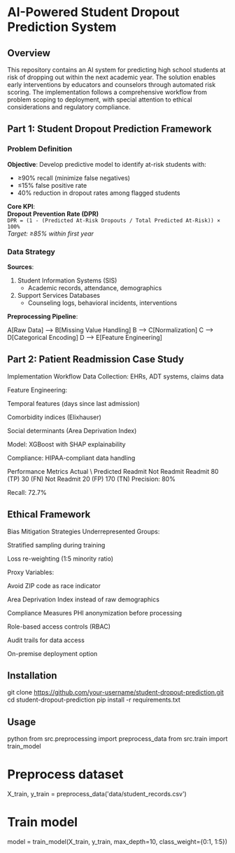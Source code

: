 # **AI-Powered Student Dropout Prediction System**


## **Overview**
This repository contains an AI system for predicting high school students at risk of dropping out within the next academic year. The solution enables early interventions by educators and counselors through automated risk scoring. The implementation follows a comprehensive workflow from problem scoping to deployment, with special attention to ethical considerations and regulatory compliance.



## **Part 1: Student Dropout Prediction Framework**
### Problem Definition
**Objective**: Develop predictive model to identify at-risk students with:
- ≥90% recall (minimize false negatives)
- ≤15% false positive rate
- 40% reduction in dropout rates among flagged students

  

**Core KPI**:  
**Dropout Prevention Rate (DPR)**  
`DPR = (1 - (Predicted At-Risk Dropouts / Total Predicted At-Risk)) × 100%`  
*Target: ≥85% within first year*

### Data Strategy
**Sources**:
1. Student Information Systems (SIS)
   - Academic records, attendance, demographics
2. Support Services Databases
   - Counseling logs, behavioral incidents, interventions

**Preprocessing Pipeline**:

A[Raw Data] --> B[Missing Value Handling]
B --> C[Normalization]
C --> D[Categorical Encoding]
D --> E[Feature Engineering]

## **Part 2: Patient Readmission Case Study**
Implementation Workflow
Data Collection: EHRs, ADT systems, claims data

Feature Engineering:

Temporal features (days since last admission)

Comorbidity indices (Elixhauser)

Social determinants (Area Deprivation Index)

Model: XGBoost with SHAP explainability

Compliance: HIPAA-compliant data handling

Performance Metrics
Actual \ Predicted	Readmit	Not Readmit
Readmit	80 (TP)	30 (FN)
Not Readmit	20 (FP)	170 (TN)
Precision: 80%

Recall: 72.7%

## **Ethical Framework**
Bias Mitigation Strategies
Underrepresented Groups:

Stratified sampling during training

Loss re-weighting (1:5 minority ratio)

Proxy Variables:

Avoid ZIP code as race indicator

Area Deprivation Index instead of raw demographics

Compliance Measures
PHI anonymization before processing

Role-based access controls (RBAC)

Audit trails for data access

On-premise deployment option


## **Installation**

git clone https://github.com/your-username/student-dropout-prediction.git
cd student-dropout-prediction
pip install -r requirements.txt

## **Usage**
python
from src.preprocessing import preprocess_data
from src.train import train_model

# Preprocess dataset
X_train, y_train = preprocess_data('data/student_records.csv')

# Train model
model = train_model(X_train, y_train, max_depth=10, class_weight={0:1, 1:5})


